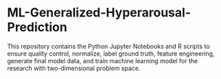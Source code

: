 # ML-Generalized-Hyperarousal-Prediction
This repository contains the Python Jupyter Notebooks and R scripts to ensure quality control, normalize, label ground truth, feature engineering, generate final model data, and train machine learning model for the research with two-dimensional problem space.


<!-- ## Getting Started

#### Prerequisites
- R and RStudio
- Required packages

#### Installing R Packages
Packages are available on CRAN and can be installed using a simple call to `install.packages()`:

    install.packages('PackageName') -->
